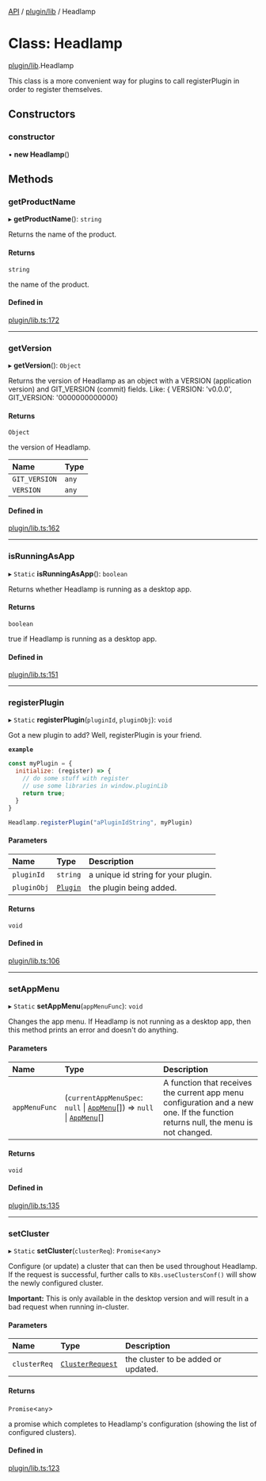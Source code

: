 [API](../API.md) / [plugin/lib](../modules/plugin_lib.md) / Headlamp

# Class: Headlamp

[plugin/lib](../modules/plugin_lib.md).Headlamp

This class is a more convenient way for plugins to call registerPlugin in
order to register themselves.

## Constructors

### constructor

• **new Headlamp**()

## Methods

### getProductName

▸ **getProductName**(): `string`

Returns the name of the product.

#### Returns

`string`

the name of the product.

#### Defined in

[plugin/lib.ts:172](https://github.com/kubernetes-sigs/headlamp/blob/072d2509b/frontend/src/plugin/lib.ts#L172)

___

### getVersion

▸ **getVersion**(): `Object`

Returns the version of Headlamp as an object with a VERSION (application version) and
GIT_VERSION (commit) fields. Like:
{ VERSION: 'v0.0.0', GIT_VERSION: '0000000000000}

#### Returns

`Object`

the version of Headlamp.

| Name | Type |
| :------ | :------ |
| `GIT_VERSION` | `any` |
| `VERSION` | `any` |

#### Defined in

[plugin/lib.ts:162](https://github.com/kubernetes-sigs/headlamp/blob/072d2509b/frontend/src/plugin/lib.ts#L162)

___

### isRunningAsApp

▸ `Static` **isRunningAsApp**(): `boolean`

Returns whether Headlamp is running as a desktop app.

#### Returns

`boolean`

true if Headlamp is running as a desktop app.

#### Defined in

[plugin/lib.ts:151](https://github.com/kubernetes-sigs/headlamp/blob/072d2509b/frontend/src/plugin/lib.ts#L151)

___

### registerPlugin

▸ `Static` **registerPlugin**(`pluginId`, `pluginObj`): `void`

Got a new plugin to add? Well, registerPlugin is your friend.

**`example`**

```javascript
const myPlugin = {
  initialize: (register) => {
    // do some stuff with register
    // use some libraries in window.pluginLib
    return true;
  }
}

Headlamp.registerPlugin("aPluginIdString", myPlugin)
```

#### Parameters

| Name | Type | Description |
| :------ | :------ | :------ |
| `pluginId` | `string` | a unique id string for your plugin. |
| `pluginObj` | [`Plugin`](plugin_lib.Plugin.md) | the plugin being added. |

#### Returns

`void`

#### Defined in

[plugin/lib.ts:106](https://github.com/kubernetes-sigs/headlamp/blob/072d2509b/frontend/src/plugin/lib.ts#L106)

___

### setAppMenu

▸ `Static` **setAppMenu**(`appMenuFunc`): `void`

Changes the app menu.
If Headlamp is not running as a desktop app, then this method prints an error and doesn't do anything.

#### Parameters

| Name | Type | Description |
| :------ | :------ | :------ |
| `appMenuFunc` | (`currentAppMenuSpec`: ``null`` \| [`AppMenu`](../interfaces/plugin_lib.AppMenu.md)[]) => ``null`` \| [`AppMenu`](../interfaces/plugin_lib.AppMenu.md)[] | A function that receives the current app menu configuration and a new one. If the function returns null, the menu is not changed. |

#### Returns

`void`

#### Defined in

[plugin/lib.ts:135](https://github.com/kubernetes-sigs/headlamp/blob/072d2509b/frontend/src/plugin/lib.ts#L135)

___

### setCluster

▸ `Static` **setCluster**(`clusterReq`): `Promise`<`any`\>

Configure (or update) a cluster that can then be used throughout Headlamp.
If the request is successful, further calls to `K8s.useClustersConf()`
will show the newly configured cluster.

**Important:** This is only available in the desktop version and will result in a
bad request when running in-cluster.

#### Parameters

| Name | Type | Description |
| :------ | :------ | :------ |
| `clusterReq` | [`ClusterRequest`](../interfaces/lib_k8s_apiProxy.ClusterRequest.md) | the cluster to be added or updated. |

#### Returns

`Promise`<`any`\>

a promise which completes to Headlamp's configuration (showing the list of configured clusters).

#### Defined in

[plugin/lib.ts:123](https://github.com/kubernetes-sigs/headlamp/blob/072d2509b/frontend/src/plugin/lib.ts#L123)
